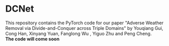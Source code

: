 # DCNet
This repository contains the PyTorch code for our paper "Adverse Weather Removal via Divide-and-Conquer across Triple Domains" by Youqiang Gui, Cong Han, Xinyang Yuan, Fanglong Wu , Yiguo Zhu and Peng Cheng.<br>
**The code will come soon**
